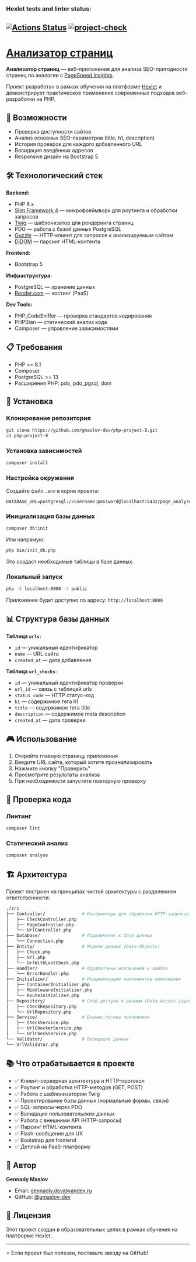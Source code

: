 ### Hexlet tests and linter status:
[![Actions Status](https://github.com/gmaslov-dev/php-project-9/actions/workflows/hexlet-check.yml/badge.svg)](https://github.com/gmaslov-dev/php-project-9/actions)
[![project-check](https://github.com/StandAlone404/php-project-48/actions/workflows/project-check.yml/badge.svg)](https://github.com/gmaslov-dev/php-project-9/actions/workflows/project-check.yml)
---
# [Анализатор страниц](https://php-project-9-9cq6.onrender.com/)

**Анализатор страниц** — веб-приложение для анализа SEO-пригодности страниц по аналогии с [PageSpeed Insights](https://pagespeed.web.dev/).

Проект разработан в рамках обучения на платформе [Hexlet](https://hexlet.io) и демонстрирует практическое применение современных подходов веб-разработки на PHP.

## 🎯 Возможности

- Проверка доступности сайтов
- Анализ основных SEO-параметров (title, h1, description)
- История проверок для каждого добавленного URL
- Валидация введённых адресов
- Responsive дизайн на Bootstrap 5

## 🛠 Технологический стек

**Backend:**
- PHP 8.x
- [Slim Framework 4](https://www.slimframework.com/) — микрофреймворк для роутинга и обработки запросов
- [Twig](https://twig.symfony.com/) — шаблонизатор для рендеринга страниц
- PDO — работа с базой данных PostgreSQL
- [Guzzle](https://docs.guzzlephp.org/) — HTTP-клиент для запросов к анализируемым сайтам
- [DiDOM](https://github.com/Imangazaliev/DiDOM) — парсинг HTML-контента

**Frontend:**
- Bootstrap 5

**Инфраструктура:**
- PostgreSQL — хранение данных
- [Render.com](https://render.com) — хостинг (PaaS)

**Dev Tools:**
- PHP_CodeSniffer — проверка стандартов кодирования
- PHPStan — статический анализ кода
- Composer — управление зависимостями

## 📋 Требования

- PHP >= 8.1
- Composer
- PostgreSQL >= 13
- Расширения PHP: pdo, pdo_pgsql, dom

## 🚀 Установка

### Клонирование репозитория

```bash
git clone https://github.com/gmaslov-dev/php-project-9.git
cd php-project-9
```

### Установка зависимостей

```bash
composer install
```

### Настройка окружения

Создайте файл `.env` в корне проекта:

```env
DATABASE_URL=postgresql://username:password@localhost:5432/page_analyzer
```

### Инициализация базы данных

```bash
composer db:init
```

Или напрямую:

```bash
php bin/init_db.php
```

Это создаст необходимые таблицы в базе данных.

### Локальный запуск

```bash
php -S localhost:8000 -t public
```

Приложение будет доступно по адресу: `http://localhost:8000`

## 📊 Структура базы данных

**Таблица `urls`:**
- `id` — уникальный идентификатор
- `name` — URL сайта
- `created_at` — дата добавления

**Таблица `url_checks`:**
- `id` — уникальный идентификатор проверки
- `url_id` — связь с таблицей urls
- `status_code` — HTTP статус-код
- `h1` — содержимое тега h1
- `title` — содержимое тега title
- `description` — содержимое meta description
- `created_at` — дата проверки

## 🎮 Использование

1. Откройте главную страницу приложения
2. Введите URL сайта, который хотите проанализировать
3. Нажмите кнопку "Проверить"
4. Просмотрите результаты анализа
5. При необходимости запустите повторную проверку

## 🧪 Проверка кода

### Линтинг

```bash
composer lint
```

### Статический анализ

```bash
composer analyse
```

## 🏗 Архитектура

Проект построен на принципах чистой архитектуры с разделением ответственности:
```bash
./src
├── Controller/              # Контроллеры для обработки HTTP-запросов
│   ├── CheckController.php
│   ├── PageController.php
│   └── UrlController.php
├── Database/                # Подключение к базе данных
│   └── Connection.php
├── Entity/                  # Модели данных (Data Objects)
│   ├── Check.php
│   ├── Url.php
│   └── UrlWithLastCheck.php
├── Handler/                 # Обработчики исключений и ошибок
│   └── ErrorHandler.php
├── Initializer/             # Инициализация компонентов приложения
│   ├── ContainerInitializer.php
│   ├── MiddlewareInitializer.php
│   └── RouteInitializer.php
├── Repository/              # Слой доступа к данным (Data Access Layer)
│   ├── CheckRepository.php
│   └── UrlRepository.php
├── Service/                 # Бизнес-логика приложения
│   ├── CheckService.php
│   ├── UrlCheckerService.php
│   └── UrlCheckService.php
└── Validator/               # Валидация данных
└── UrlValidator.php
```
## 📚 Что отрабатывается в проекте

- ✅ Клиент-серверная архитектура и HTTP-протокол
- ✅ Роутинг и обработка HTTP-методов (GET, POST)
- ✅ Работа с шаблонизатором Twig
- ✅ Проектирование базы данных (нормальные формы, связи)
- ✅ SQL-запросы через PDO
- ✅ Валидация пользовательских данных
- ✅ Работа с внешними API (HTTP-запросы)
- ✅ Парсинг HTML-контента
- ✅ Flash-сообщения для UX
- ✅ Bootstrap для frontend
- ✅ Деплой на PaaS-платформу

## 👤 Автор

**Gennady Maslov**
- Email: gennadiy.dev@yandex.ru
- GitHub: [@gmaslov-dev](https://github.com/gmaslov-dev)

## 📄 Лицензия

Этот проект создан в образовательных целях в рамках обучения на платформе Hexlet.

---

⭐️ Если проект был полезен, поставьте звезду на GitHub!